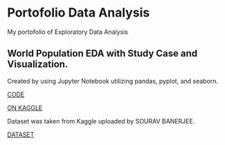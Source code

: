 # Portofolio Data Analysis

My portofolio of Exploratory Data Analysis


## World Population EDA with Study Case and Visualization.

Created by using Jupyter Notebook utilizing pandas, pyplot, and seaborn.

[CODE](https://github.com/JSulthoni/Portofolio_EDA/blob/6186087a2b4f06a5189202056f91d37d439854fc/EDA_World%20Population_Javier%20Sulthoni.ipynb)

[ON KAGGLE](https://www.kaggle.com/jsulthoni/world-population-data-analysis-with-visualization)

Dataset was taken from Kaggle uploaded by SOURAV BANERJEE.

[DATASET](https://www.kaggle.com/datasets/iamsouravbanerjee/world-population-dataset)
